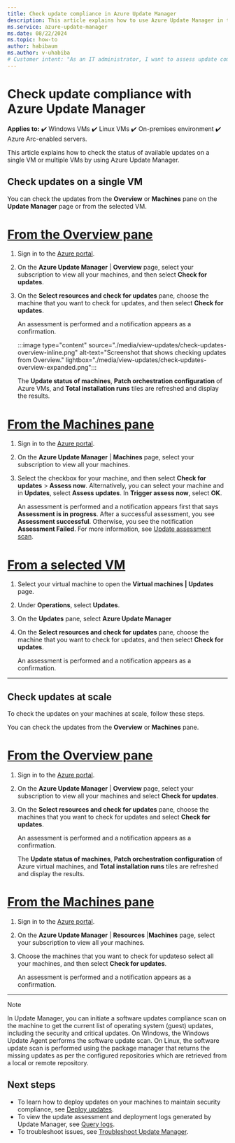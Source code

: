 ```yaml
---
title: Check update compliance in Azure Update Manager
description: This article explains how to use Azure Update Manager in the Azure portal to assess update compliance for supported machines.
ms.service: azure-update-manager
ms.date: 08/22/2024
ms.topic: how-to
author: habibaum
ms.author: v-uhabiba
# Customer intent: "As an IT administrator, I want to assess update compliance for all my virtual machines using a centralized tool, so that I can ensure they are up-to-date and secure."
---
```


# Check update compliance with Azure Update Manager

**Applies to:** :heavy_check_mark: Windows VMs :heavy_check_mark: Linux VMs :heavy_check_mark: On-premises environment :heavy_check_mark: Azure Arc-enabled servers.

This article explains how to check the status of available updates on a single VM or multiple VMs by using Azure Update Manager.

## Check updates on a single VM

You can check the updates from the **Overview** or **Machines** pane on the **Update Manager** page or from the selected VM.

# [From the Overview pane](#tab/singlevm-overview)

1. Sign in to the [Azure portal](https://portal.azure.com).

1. On the **Azure Update Manager** | **Overview** page, select your subscription to view all your machines, and then select **Check for updates**.

1. On the **Select resources and check for updates** pane, choose the machine that you want to check for updates, and then select **Check for updates**.

    An assessment is performed and a notification appears as a confirmation.

    :::image type="content" source="./media/view-updates/check-updates-overview-inline.png" alt-text="Screenshot that shows checking updates from Overview." lightbox="./media/view-updates/check-updates-overview-expanded.png":::
    
    The **Update status of machines**, **Patch orchestration configuration** of Azure VMs, and **Total installation runs** tiles are refreshed and display the results.

# [From the Machines pane](#tab/singlevm-machines)

1. Sign in to the [Azure portal](https://portal.azure.com).

1. On the **Azure Update Manager** | **Machines** page, select your subscription to view all your machines.

1. Select the checkbox for your machine, and then select **Check for updates** > **Assess now**. Alternatively, you can select your machine and in **Updates**, select **Assess updates**. In **Trigger assess now**, select **OK**.

    An assessment is performed and a notification appears first that says **Assessment is in progress**. After a successful assessment, you see **Assessment successful**. Otherwise, you see the notification **Assessment Failed**. For more information, see [Update assessment scan](assessment-options.md#update-assessment-scan).

# [From a selected VM](#tab/singlevm-home)

1. Select your virtual machine to open the **Virtual machines | Updates** page.
1. Under **Operations**, select **Updates**.
1. On the **Updates** pane, select **Azure Update Manager**

1.  On the **Select resources and check for updates** pane, choose the machine that you want to check for updates, and then select **Check for updates**.

    An assessment is performed and a notification appears as a confirmation.

---

## Check updates at scale

To check the updates on your machines at scale, follow these steps.

You can check the updates from the **Overview** or **Machines** pane.

# [From the Overview pane](#tab/at-scale-overview)

1. Sign in to the [Azure portal](https://portal.azure.com).

1. On the **Azure Update Manager** | **Overview** page, select your subscription to view all your machines and select **Check for updates**.

1. On the **Select resources and check for updates** pane, choose the machines that you want to check for updates and select **Check for updates**.

    An assessment is performed and a notification appears as a confirmation.
    
    The **Update status of machines**, **Patch orchestration configuration** of Azure virtual machines, and **Total installation runs** tiles are refreshed and display the results.

# [From the Machines pane](#tab/at-scale-machines)

1. Sign in to the [Azure portal](https://portal.azure.com).

1. On the **Azure Update Manager** | **Resources** |**Machines** page, select your subscription to view all your machines.

1. Choose the machines that you want to check for updateso select all your machines, and then select **Check for updates**.

   An assessment is performed and a notification appears as a confirmation.

---

> [!NOTE]
> In Update Manager, you can initiate a software updates compliance scan on the machine to get the current list of operating system (guest) updates, including the security and critical updates. On Windows, the Windows Update Agent performs the software update scan. On Linux, the software update scan is performed using the package manager that returns the missing updates as per the configured repositories which are retrieved from a local or remote repository.

## Next steps

* To learn how to deploy updates on your machines to maintain security compliance, see [Deploy updates](deploy-updates.md).
* To view the update assessment and deployment logs generated by Update Manager, see [Query logs](query-logs.md).
* To troubleshoot issues, see [Troubleshoot Update Manager](troubleshoot.md).
